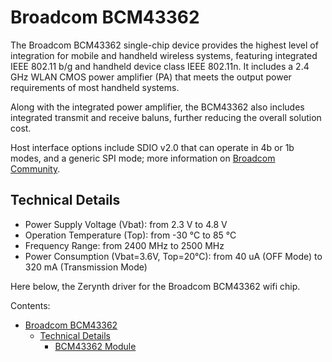 # Broadcom BCM43362

The Broadcom BCM43362 single-chip device provides the highest level of integration for mobile and handheld wireless systems, featuring integrated IEEE 802.11 b/g and handheld device class IEEE 802.11n. It includes a 2.4 GHz WLAN CMOS power amplifier (PA) that meets the output power requirements of most handheld systems.

Along with the integrated power amplifier, the BCM43362 also includes integrated transmit and receive baluns, further reducing the overall solution cost.

Host interface options include SDIO v2.0 that can operate in 4b or 1b modes, and a generic SPI mode; more information on [Broadcom Community](https://community.broadcom.com).

## Technical Details


* Power Supply Voltage (Vbat): from 2.3 V to 4.8 V
* Operation Temperature (Top): from -30 °C to 85 °C
* Frequency Range: from 2400 MHz to 2500 MHz
* Power Consumption (Vbat=3.6V, Top=20°C): from 40 uA (OFF Mode) to 320 mA (Transmission Mode)

Here below, the Zerynth driver for the Broadcom BCM43362 wifi chip.

Contents:

 - [Broadcom BCM43362](/latest/reference/libs/broadcom/bcm43362/docs/)
	 - [Technical Details](/latest/reference/libs/broadcom/bcm43362/docs/)
		 - [BCM43362 Module](/latest/reference/libs/broadcom/bcm43362/docs/bcm43362/)

<!--stackedit_data:
eyJoaXN0b3J5IjpbNDEyODg2MjAwXX0=
-->
